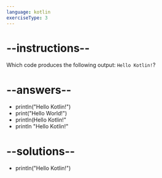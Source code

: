 ```yaml
---
language: kotlin
exerciseType: 3
---
```


# --instructions--

Which code produces the following output: `Hello Kotlin!`?

# --answers--

- println("Hello Kotlin!")
- print("Hello World!")
- println(Hello Kotlin!"
- println "Hello Kotlin!"

# --solutions--

- println("Hello Kotlin!")
